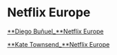 # Netflix Europe

[**Diego Buñuel_**Netflix Europe](Netflix%20Europe%202724b6c9c50780dbb54ffae20964dbf7/Diego%20Bu%C3%B1uel_Netflix%20Europe%202724b6c9c5078027b1d7f16397581598.md)

[**Kate Townsend_**Netflix Europe](Netflix%20Europe%202724b6c9c50780dbb54ffae20964dbf7/Kate%20Townsend_Netflix%20Europe%202724b6c9c50780a5b0d4ede902dbccf7.md)